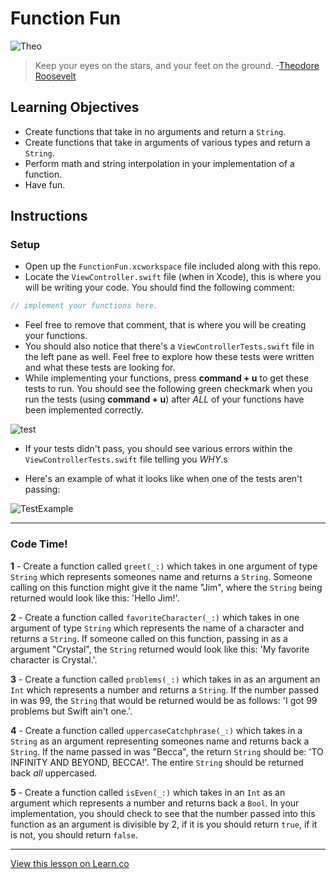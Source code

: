 # Function Fun

![Theo](http://i.imgur.com/ZNL73LF.jpg)  

> Keep your eyes on the stars, and your feet on the ground. -[Theodore Roosevelt](https://en.wikipedia.org/wiki/Theodore_Roosevelt)
 

## Learning Objectives

* Create functions that take in no arguments and return a `String`.
* Create functions that take in arguments of various types and return a `String`.
* Perform math and string interpolation in your implementation of a function.
* Have fun.



## Instructions

### Setup

*  Open up the `FunctionFun.xcworkspace` file included along with this repo.
* Locate the `ViewController.swift` file (when in Xcode), this is where you will be writing your code. You should find the following comment:

```swift
// implement your functions here.
```

* Feel free to remove that comment, that is where you will be creating your functions.
* You should also notice that there's a `ViewControllerTests.swift` file in the left pane as well. Feel free to explore how these tests were written and what these tests are looking for.
* While implementing your functions, press **command + u** to get these tests to run. You should see the following green checkmark when you run the tests (using **command + u**) after *ALL* of your functions have been implemented correctly.

![test](http://i.imgur.com/ENEMfHg.png)

* If your tests didn't pass, you should see various errors within the `ViewControllerTests.swift` file telling you *WHY*.s

* Here's an example of what it looks like when one of the tests aren't passing:

![TestExample](http://i.imgur.com/32RE9Wo.png)

--- 

### Code Time!

**1** - Create a function called `greet(_:)` which takes in one argument of type `String` which represents someones name and returns a `String`. Someone calling on this function might give it the name "Jim", where the `String` being returned would look like this: 'Hello Jim!'.

**2** - Create a function called `favoriteCharacter(_:)` which takes in one argument of type `String` which represents the name of a character and returns a `String`. If someone called on this function, passing in as a argument "Crystal", the `String` returned would look like this: 'My favorite character is Crystal.'.

**3** - Create a function called `problems(_:)` which takes in as an argument an `Int` which represents a number and returns a `String`. If the number passed in was 99, the `String` that would be returned would be as follows: 'I got 99 problems but Swift ain't one.'.

**4** - Create a function called `uppercaseCatchphrase(_:)` which takes in a `String` as an argument representing someones name and returns back a `String`. If the name passed in was "Becca", the return `String` should be: 'TO INFINITY AND BEYOND, BECCA!'. The entire `String` should be returned back *all* uppercased.

**5** - Create a function called `isEven(_:)` which takes in an `Int` as an argument which represents a number and returns back a `Bool`. In your implementation, you should check to see that the number passed into this function as an argument is divisible by 2, if it is you should return `true`, if it is not, you should return `false`.

---

<a href='https://learn.co/lessons/FirstFunctions' data-visibility='hidden'>View this lesson on Learn.co</a>
